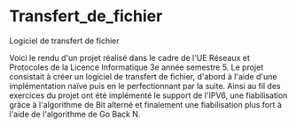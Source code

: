 # Transfert_de_fichier
Logiciel de transfert de fichier

Voici le rendu d'un projet réalisé dans le cadre de l'UE Réseaux et Protocoles de la Licence Informatique 3e année semestre 5.
Le projet consistait à créer un logiciel de transfert de fichier, d'abord à l'aide d'une implémentation naïve puis en le perfectionnant par la suite.
Ainsi au fil des exercices du projet ont été implémenté le support de l'IPV6, une fiabilisation grâce à l'algorithme de Bit alterné et finalement une fiabilisation plus fort à l'aide de l'algorithme de Go Back N.
